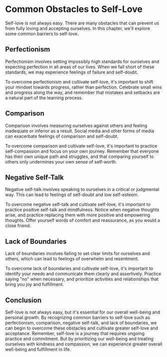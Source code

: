 # Common Obstacles to Self-Love

Self-love is not always easy. There are many obstacles that can prevent us from fully loving and accepting ourselves. In this chapter, we'll explore some common barriers to self-love.

Perfectionism
-------------

Perfectionism involves setting impossibly high standards for ourselves and expecting perfection in all areas of our lives. When we fall short of these standards, we may experience feelings of failure and self-doubt.

To overcome perfectionism and cultivate self-love, it's important to shift your mindset towards progress, rather than perfection. Celebrate small wins and progress along the way, and remember that mistakes and setbacks are a natural part of the learning process.

Comparison
----------

Comparison involves measuring ourselves against others and feeling inadequate or inferior as a result. Social media and other forms of media can exacerbate feelings of comparison and self-doubt.

To overcome comparison and cultivate self-love, it's important to practice self-compassion and focus on your own journey. Remember that everyone has their own unique path and struggles, and that comparing yourself to others only undermines your own sense of self-worth.

Negative Self-Talk
------------------

Negative self-talk involves speaking to ourselves in a critical or judgmental way. This can lead to feelings of self-doubt and low self-esteem.

To overcome negative self-talk and cultivate self-love, it's important to practice positive self-talk and mindfulness. Notice when negative thoughts arise, and practice replacing them with more positive and empowering thoughts. Offer yourself words of comfort and reassurance, as you would a close friend.

Lack of Boundaries
------------------

Lack of boundaries involves failing to set clear limits for ourselves and others, which can lead to feelings of overwhelm and resentment.

To overcome lack of boundaries and cultivate self-love, it's important to identify your needs and communicate them clearly and assertively. Practice saying "no" when necessary, and prioritize activities and relationships that bring you joy and fulfillment.

Conclusion
----------

Self-love is not always easy, but it's essential for our overall well-being and personal growth. By recognizing common barriers to self-love such as perfectionism, comparison, negative self-talk, and lack of boundaries, we can begin to overcome these obstacles and cultivate greater self-love and acceptance. Remember, self-love is a journey that requires ongoing practice and commitment. But by prioritizing our well-being and treating ourselves with kindness and compassion, we can experience greater overall well-being and fulfillment in life.
